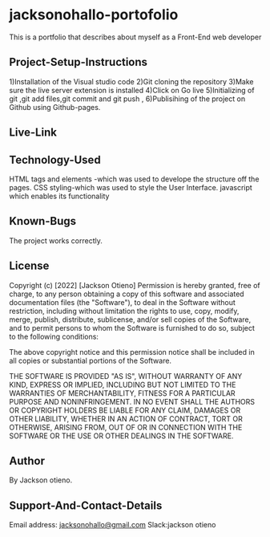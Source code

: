 # jacksonohallo-portofolio
This is a portfolio that describes about myself as a Front-End web developer
## Project-Setup-Instructions

1)Installation of the Visual studio code
2)Git cloning the repository
3)Make sure the live server extension is installed
4)Click on Go live
5)Initializing of git ,git add files,git commit and git push ,
6)Publisihing of the project on Github using Github-pages.

## Live-Link



## Technology-Used

HTML tags and elements -which was used to develope the structure off the pages.
CSS styling-which was used to style the User Interface.
javascript which enables its functionality

## Known-Bugs

The project works correctly.

## License

Copyright (c) [2022] [Jackson Otieno] Permission is hereby granted, free of charge, to any person obtaining a copy of this software and associated documentation files (the "Software"), to deal in the Software without restriction, including without limitation the rights to use, copy, modify, merge, publish, distribute, sublicense, and/or sell copies of the Software, and to permit persons to whom the Software is furnished to do so, subject to the following conditions:

The above copyright notice and this permission notice shall be included in all copies or substantial portions of the Software.

THE SOFTWARE IS PROVIDED "AS IS", WITHOUT WARRANTY OF ANY KIND, EXPRESS OR IMPLIED, INCLUDING BUT NOT LIMITED TO THE WARRANTIES OF MERCHANTABILITY, FITNESS FOR A PARTICULAR PURPOSE AND NONINFRINGEMENT. IN NO EVENT SHALL THE AUTHORS OR COPYRIGHT HOLDERS BE LIABLE FOR ANY CLAIM, DAMAGES OR OTHER LIABILITY, WHETHER IN AN ACTION OF CONTRACT, TORT OR OTHERWISE, ARISING FROM, OUT OF OR IN CONNECTION WITH THE SOFTWARE OR THE USE OR OTHER DEALINGS IN THE SOFTWARE.

## Author

By Jackson otieno.

## Support-And-Contact-Details

Email address: jacksonohallo@gmail.com
Slack:jackson otieno